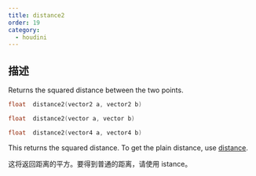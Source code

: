 ```yaml
---
title: distance2
order: 19
category:
  - houdini
---
```

    
## 描述

Returns the squared distance between the two points.

```c
float  distance2(vector2 a, vector2 b)
```

```c
float  distance2(vector a, vector b)
```

```c
float  distance2(vector4 a, vector4 b)
```

This returns the squared distance. To get the plain distance, use
[distance](distance.html "Returns the distance between two points.").

这将返回距离的平方。要得到普通的距离，请使用 istance。
